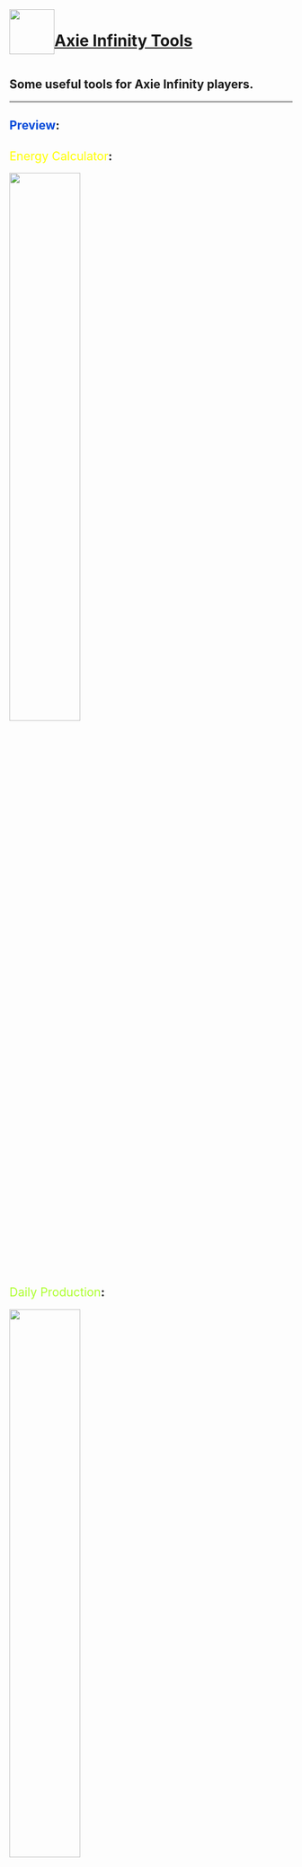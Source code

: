 <div style='display:flex'>
    <img src='https://insidebitcoins.com/wp-content/uploads/2021/07/AXIE-INFINITY-LOGO.png' style='width: 80px; height: auto;'>
    <h1 style='text-decoration: underline;'>Axie Infinity Tools</h1>
</div>

## Some useful tools for Axie Infinity players.

<hr>

## <span style='color: #0048D9; font-weight: 700;'>Preview</span>:

## <span style='color: yellow; font-weight: 400;'>Energy Calculator</span>:
<img src='https://i.imgur.com/EiPKnjE.png' style='width: 50%; height:auto;'>

## <span style='color: greenyellow; font-weight: 400;'>Daily Production</span>: 

<img src='https://i.imgur.com/w8Yp9W3.png' style='width: 50%; height:auto;'>

## <span style='color: #DC143C; font-weight: 400;'>Production Control</span>: 

<img src='https://imgur.com/dvJSUX5.png' style='width: 50%; height:auto;'>

<hr>

<div style='display:flex'>
    <img src='https://insidebitcoins.com/wp-content/uploads/2021/07/AXIE-INFINITY-LOGO.png' style='width: 80px; height: auto;'>
    <h1 style='text-decoration: underline;'>About</h1>
</div>

## This project was created to help new Axie Infinity players gain more control over their games. To also have control of how much they produce daily, and see how much they have produced in the previous days.

<br>

### Demo: https://axie-infinity-tools.vercel.app/

<hr>

<span style='font-size: 28px; color:#5ED3F3; font-weight: 700;'>React Version</span>